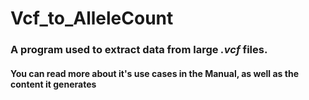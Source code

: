 # Vcf_to_AlleleCount
### A program used to extract data from large *.vcf* files.
#### You can read more about it's use cases in the Manual, as well as the content it generates
